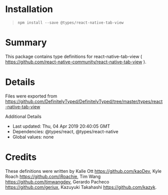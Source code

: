 # Installation
> `npm install --save @types/react-native-tab-view`

# Summary
This package contains type definitions for react-native-tab-view ( https://github.com/react-native-community/react-native-tab-view ).

# Details
Files were exported from https://github.com/DefinitelyTyped/DefinitelyTyped/tree/master/types/react-native-tab-view

Additional Details
 * Last updated: Thu, 04 Apr 2019 20:40:05 GMT
 * Dependencies: @types/react, @types/react-native
 * Global values: none

# Credits
These definitions were written by Kalle Ott <https://github.com/kaoDev>, Kyle Roach <https://github.com/iRoachie>, Tim Wang <https://github.com/timwangdev>, Gerardo Pacheco <https://github.com/geriux>, Kazuyuki Takahashi <https://github.com/kazyk>.
